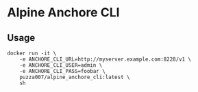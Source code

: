# Alpine Anchore CLI

## Usage

```shell
docker run -it \
    -e ANCHORE_CLI_URL=http://myserver.example.com:8228/v1 \
    -e ANCHORE_CLI_USER=admin \
    -e ANCHORE_CLI_PASS=foobar \
    puzza007/alpine_anchore_cli:latest \
    sh
```
